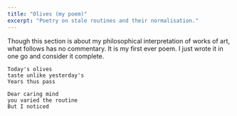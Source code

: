 ```yaml
---
title: "Olives (my poem)"
excerpt: "Poetry on stale routines and their normalisation."
---
```


Though this section is about my philosophical interpretation of works
of art, what follows has no commentary.  It is my first ever poem.  I
just wrote it in one go and consider it complete.

```
Today's olives
taste unlike yesterday's
Years thus pass

Dear caring mind
you varied the routine
But I noticed
```
